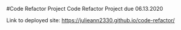 #Code Refactor Project
Code Refactor Project due 06.13.2020

Link to deployed site: https://julieann2330.github.io/code-refactor/

